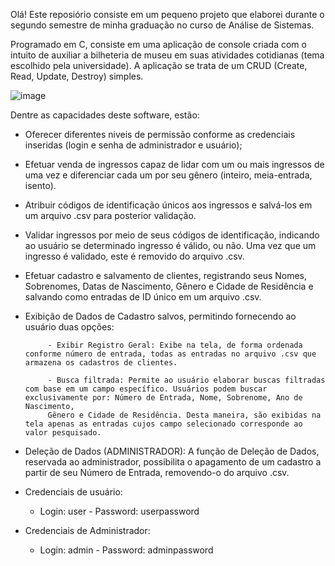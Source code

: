 Olá! Este reposiório consiste em um pequeno projeto que elaborei durante o segundo semestre de minha graduação no curso de Análise de Sistemas.

Programado em C, consiste em uma aplicação de console criada com o intuito de auxiliar a bilheteria de museu em suas atividades cotidianas (tema escolhido pela universidade). 
A aplicação se trata de um CRUD (Create, Read, Update, Destroy) simples.


![image](https://github.com/enzopascoate/MMS-museum-management-system/assets/137375620/d824ebb6-73a6-442b-9bde-0beca1b623a4)


Dentre as capacidades deste software, estão: 

+ Oferecer diferentes niveis de permissão conforme as credenciais inseridas (login e senha de administrador e usuário);
  
+ Efetuar venda de ingressos capaz de lidar com um ou mais ingressos de uma vez e diferenciar cada um por seu gênero (inteiro, meia-entrada, isento).
  
+ Atribuir códigos de identificação únicos aos ingressos e salvá-los em um arquivo .csv para posterior validação.
  
+ Validar ingressos por meio de seus códigos de identificação, indicando ao usuário se determinado ingresso é válido, ou não. Uma vez que um ingresso é validado, este é removido do arquivo .csv.
  
+ Efetuar cadastro e salvamento de clientes, registrando seus Nomes, Sobrenomes, Datas de Nascimento, Gênero e Cidade de Residência e salvando como entradas de ID único em um arquivo .csv.
  
+ Exibição de Dados de Cadastro salvos, permitindo fornecendo ao usuário duas opções:
  
           - Exibir Registro Geral: Exibe na tela, de forma ordenada conforme número de entrada, todas as entradas no arquivo .csv que armazena os cadastros de clientes.
  
           - Busca filtrada: Permite ao usuário elaborar buscas filtradas com base em um campo específico. Usuários podem buscar exclusivamente por: Número de Entrada, Nome, Sobrenome, Ano de Nascimento,
           Gênero e Cidade de Residência. Desta maneira, são exibidas na tela apenas as entradas cujos campo selecionado corresponde ao valor pesquisado.

+ Deleção de Dados (ADMINISTRADOR): A função de Deleção de Dados, reservada ao administrador, possibilita o apagamento de um cadastro a partir de seu Número de Entrada, removendo-o do arquivo .csv.


+ Credenciais de usuário:
   - Login: user - Password: userpassword
+ Credenciais de Administrador:
   - Login: admin - Password: adminpassword
